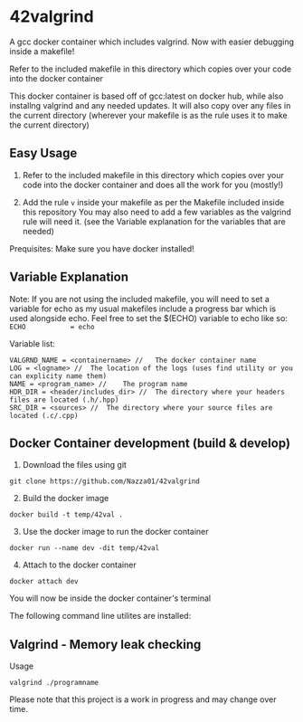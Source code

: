 # 42valgrind

A gcc docker container which includes valgrind. Now with easier debugging inside a makefile!

Refer to the included makefile in this directory which copies over your code into the docker container

This docker container is based off of gcc:latest on docker hub, while also installng valgrind and any needed updates. It will also copy over any files in the current directory (wherever your makefile is as the rule uses it to make the current directory)

## Easy Usage
1. Refer to the included makefile in this directory which copies over your code into the docker container and does all the work for you (mostly!)

2. Add the rule `v` inside your makefile as per the Makefile included inside this repository
	You may also need to add a few variables as the valgrind rule will need it. (see the Variable explanation for the variables that are needed)

Prequisites: Make sure you have docker installed!

## Variable Explanation
Note: If you are not using the included makefile, you will need to set a variable for echo as my usual makefiles include a progress bar which is used alongside echo. Feel free to set the $(ECHO) variable to echo like so:
`ECHO			= echo`

Variable list:
```
VALGRND_NAME = <containername> //	The docker container name
LOG = <logname> //	The location of the logs (uses find utility or you can explicity name them)
NAME = <program_name> //	The program name
HDR_DIR = <header/includes_dir>	//	The directory where your headers files are located (.h/.hpp)
SRC_DIR = <sources> //	The directory where your source files are located (.c/.cpp)
```

## Docker Container development (build & develop)
1. Download the files using git

`git clone https://github.com/Nazza01/42valgrind`

2. Build the docker image

`docker build -t temp/42val .`

3. Use the docker image to run the docker container

`docker run --name dev -dit temp/42val`

4. Attach to the docker container

`docker attach dev`

You will now be inside the docker container's terminal

The following command line utilites are installed:

## Valgrind - Memory leak checking 
Usage

`valgrind ./programname`

Please note that this project is a work in progress and may change over time.

